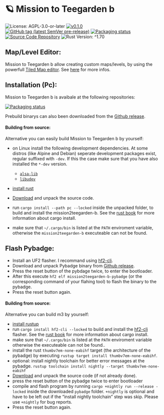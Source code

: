 # 🪐 Mission to Teegarden b

![License: AGPL-3.0-or-later](https://img.shields.io/badge/license-AGPL--3.0--or--later-blue)
[![v0.1.0](https://img.shields.io/badge/version-v0.1.0-orange)](https://github.com/LuckyTurtleDev/mission2teegarden-b/releases/v0.1.0)
[![GitHub tag (latest SemVer pre-release)](https://img.shields.io/github/v/tag/LuckyTurtleDev/mission2teegarden-b?label=latest&color=orange)](https://github.com/LuckyTurtleDev/mission2teegarden-b/releases/latest)
[![Packaging status](https://repology.org/badge/tiny-repos/mission2teegarden-b.svg)](https://repology.org/project/mission2teegarden-b/versions)
[![Source Code Repository](https://img.shields.io/badge/Code-On%20GitHub-blue?logo=GitHub)](https://github.com/LuckyTurtleDev/mission2teegarden-b)
![Rust Version: ^1.70](https://img.shields.io/badge/rustc-%5E1.70-orange.svg)


## Map/Level Editor:

Mission to Teegarden b allow creating custom maps/levels, by using the powerfull [Tiled Map editor][__link0]. See [here][__link1] for more infos.


## Installation (Pc):

Mission to Teegarden b is avaibale at the following repositories:

[![Packaging status][__link2]][__link3]

Prebuild binarys can also been downloaded from the [Github release][__link4].


#### Building from source:

Alternative you can easily build Mission to Teegarden b  by yourself:

 - on Linux install the following development dependencies. At some distros (like Alpine and Debian) seperate development packages exist, regular suffixed with `-dev`. If this the case make sure that you have also installed the `*-dev` version.
	 - [`alsa-lib`][__link5]
	 - [`libudev`][__link6]
	
	
 - [install rust][__link7]
 - [Download][__link8] and unpack the source code.
 - run `cargo install --path pc --locked` inside the unpacked folder, to build and install the mission2teegarden-b. See the [rust book][__link9] for more information about cargo install.
 - make sure that `~/.cargo/bin` is listed at the `PATH` enviroment variable, otherwise the `mission2teegarden-b` executeable can not be found.


## Flash Pybadge:

 - Install an UF2 flasher. I recommand using [hf2-cli][__link10].
 - Download and unpack Pybadge binary from [Github release][__link11].
 - Press the reset button of the pybdage twice, to enter the bootloader.
 - After this execute `hf2 elf mission2teegarden-b-pybadge` (or the corresponding command of your flahing tool) to flash the binary to the pybadge.
 - Press the reset button again.


#### Building from source:

Alternative you can build m3 by yourself:

 - [install rustup][__link12]
 - run `cargo install hf2-cli --locked` to build and install the [hf2-cli][__link13] flasher. See the [rust book][__link14] for more information about cargo install.
 - make sure that `~/.cargo/bin` is listed at the `PATH` enviroment variable otherwise the executeable can not be found..
 - install the rust `thumbv7em-none-eabihf` target (the architecture of the pybadge) by executing `rustup target install thumbv7em-none-eabihf`.
 - optional: install nightly toolchain for better error messages at the pybadge. `rustup toolchain install nightly --target thumbv7em-none-eabihf`
 - [Download][__link15] and unpack the source code (if not already done).
 - press the reset button of the pybadge twice to enter bootloader
 - compile and flash program by running `cargo +nightly run --release -locked` inside the downloaded `pybadge` folder. `+nightly` is optional and have to be left out if the “install nightly toolchain” step was skip. Please use `+nightly` for bug reports.
 - Press the reset button again.


 [__cargo_doc2readme_dependencies_info]: ggGkYW0BYXSEGxZ8633wCs_9GzKKlc-jeF26G4eLyZuq8IdiG7yPhHI4iD8_YXKEG2oEjWAiQVzSGwbQgP9v-iKFGxPC4vLgNSLbG_HLsRNq7H0jYWSBgndtaXNzaW9uMnRlZWdhcmRlbl9iX21hcGUwLjEuMA
 [__link0]: https://www.mapeditor.org/
 [__link1]: https://docs.rs/mission2teegarden_b_map/0.1.0
 [__link10]: https://crates.io/crates/hf2-cli
 [__link11]: https://github.com/LuckyTurtleDev/mission2teegarden_b/releases/v0.1.0
 [__link12]: https://www.rust-lang.org/tools/install
 [__link13]: https://crates.io/crates/hf2-cli
 [__link14]: https://doc.rust-lang.org/cargo/commands/cargo-install.html
 [__link15]: https://github.com/LuckyTurtleDev/mission2teegarden_b/archive/refs/tags/v0.1.0.zip
 [__link2]: https://repology.org/badge/vertical-allrepos/mission2teegarden_b.svg
 [__link3]: https://repology.org/project/mission2teegarden-b/versions
 [__link4]: https://github.com/LuckyTurtleDev/mission2teegarden_b/releases/v0.1.0
 [__link5]: https://github.com/alsa-project/alsa-lib
 [__link6]: https://github.com/systemd/systemd
 [__link7]: https://www.rust-lang.org/tools/install
 [__link8]: https://github.com/LuckyTurtleDev/mission2teegarden_b/archive/refs/tags/v0.1.0.zip
 [__link9]: https://doc.rust-lang.org/cargo/commands/cargo-install.html
